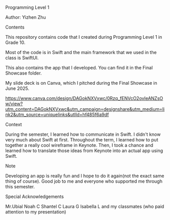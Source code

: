 Programming Level 1

Author: Yizhen Zhu

Contents

This repository contains code that I created during Programming Level 1 in Grade 10.

Most of the code is in Swift and the main framework that we used in the class is SwiftUI.

This also contains the app that I developed. You can find it in the Final Showcase folder.

My slide deck is on Canva, which I pitched during the Final Showcase in June 2025.

https://www.canva.com/design/DAGokNXVxwc/0Rzq_fENVcO2ovIeANZsOw/view?utm_content=DAGokNXVxwc&utm_campaign=designshare&utm_medium=link2&utm_source=uniquelinks&utlId=hf485f6a9df

Context

During the semester, I learned how to communicate in Swift. I didn't know very much about Swift at first. Throughout the term, I learned how to put together a really cool wireframe in Keynote. Then, I took a chance and learned how to translate those ideas from Keynote into an actual app using Swift.

Note

Developing an app is really fun and I hope to do it again(not the exact same thing of course). Good job to me and everyone who supported me through this semester.

Special Acknowledgements

Mr.Ubial
Noah C
Shantel C
Laura G
Isabella L
and my classmates (who paid attention to my presentation)
